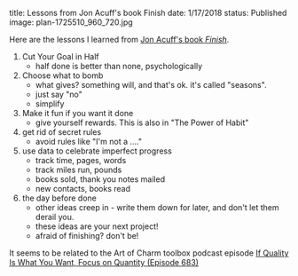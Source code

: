 title: Lessons from Jon Acuff's book Finish
date: 1/17/2018
status: Published
image: plan-1725510_960_720.jpg




Here are the lessons I learned from [Jon Acuff's book *Finish*](https://acuff.me/books/).

1. Cut Your Goal in Half
    - half done is better than none, psychologically
2. Choose what to bomb
    - what gives?  something will, and that's ok.  it's called "seasons".  
    - just say "no"
    - simplify
3. Make it fun if you want it done
    - give yourself rewards.  This is also in "The Power of Habit"
4. get rid of secret rules
    - avoid rules like "I'm not a ...."
5. use data to celebrate imperfect progress
    - track time, pages, words
    - track miles run, pounds
    - books sold, thank you notes mailed
    - new contacts, books read
6. the day before done
    - other ideas creep in - write them down for later, and don't let them derail you.
    - these ideas are your next project!
    - afraid of finishing?  don't be!

It seems to be related to the Art of Charm toolbox podcast episode [If Quality Is What You Want, Focus on Quantity (Episode 683)](https://theartofcharm.com/podcast-episodes/aoc-toolbox-quality-want-focus-quantity-episode-683/)
